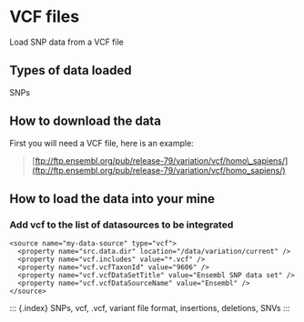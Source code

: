 # VCF files

Load SNP data from a VCF file

## Types of data loaded

SNPs

## How to download the data

First you will need a VCF file, here is an example:

> [ftp://ftp.ensembl.org/pub/release-79/variation/vcf/homo\_sapiens/](ftp://ftp.ensembl.org/pub/release-79/variation/vcf/homo_sapiens/)

## How to load the data into your mine

### Add vcf to the list of datasources to be integrated

```text
<source name="my-data-source" type="vcf">
  <property name="src.data.dir" location="/data/variation/current" />
  <property name="vcf.includes" value="*.vcf" />
  <property name="vcf.vcfTaxonId" value="9606" />
  <property name="vcf.vcfDataSetTitle" value="Ensembl SNP data set" />
  <property name="vcf.vcfDataSourceName" value="Ensembl" />
</source>
```

::: {.index} SNPs, vcf, .vcf, variant file format, insertions, deletions, SNVs :::

